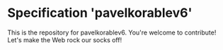 
# Specification 'pavelkorablev6'

This is the repository for pavelkorablev6. You're welcome to contribute! Let's make the Web rock our socks
off!
